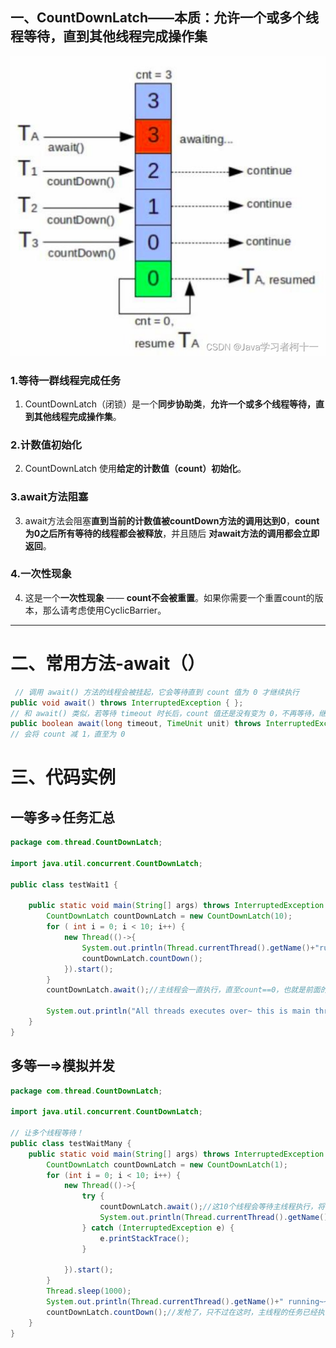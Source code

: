 ## 一、CountDownLatch——本质：允许一个或多个线程等待，直到其他线程完成操作集

![alt text](../../../img/同步、协作、分工/协作/CountDownLatch.png)

### 1.等待一群线程完成任务
1. CountDownLatch（闭锁）是一个**同步协助类**，**允许一个或多个线程等待，直到其他线程完成操作集**。 

### 2.计数值初始化
2. CountDownLatch 使用**给定的计数值（count）初始化**。 

### 3.await方法阻塞
3. await方法会阻塞**直到当前的计数值被countDown方法的调用达到0**，**count为0之后所有等待的线程都会被释放**，并且随后 **对await方法的调用都会立即返回**。 

### 4.一次性现象
4. 这是一个**一次性现象** —— **count不会被重置**。如果你需要一个重置count的版本，那么请考虑使用CyclicBarrier。


----

# 二、常用方法-await（）

```java
 // 调用 await() 方法的线程会被挂起，它会等待直到 count 值为 0 才继续执行
public void await() throws InterruptedException { };  
// 和 await() 类似，若等待 timeout 时长后，count 值还是没有变为 0，不再等待，继续执行
public boolean await(long timeout, TimeUnit unit) throws InterruptedException { };  
// 会将 count 减 1，直至为 0

```


# 三、代码实例

## 一等多=>任务汇总
```java
package com.thread.CountDownLatch;

import java.util.concurrent.CountDownLatch;

public class testWait1 {

    public static void main(String[] args) throws InterruptedException {
        CountDownLatch countDownLatch = new CountDownLatch(10);
        for ( int i = 0; i < 10; i++) {
            new Thread(()->{
                System.out.println(Thread.currentThread().getName()+"running~");
                countDownLatch.countDown();
            }).start();
        }
        countDownLatch.await();//主线程会一直执行，直至count==0，也就是前面的线程执行完了再说！常用于汇总工作~~
        
        System.out.println("All threads executes over~ this is main thread~");
    }
}
```


## 多等一=>模拟并发
```java
package com.thread.CountDownLatch;

import java.util.concurrent.CountDownLatch;

// 让多个线程等待！
public class testWaitMany {
    public static void main(String[] args) throws InterruptedException {
        CountDownLatch countDownLatch = new CountDownLatch(1);
        for (int i = 0; i < 10; i++) {
            new Thread(()->{
                try {
                    countDownLatch.await();//这10个线程会等待主线程执行，将计数器递减为0时才开始一起执行(类似于裁判发枪指令~)
                    System.out.println(Thread.currentThread().getName()+" running~~");
                } catch (InterruptedException e) {
                    e.printStackTrace();
                }
                
            }).start();
        }
        Thread.sleep(1000);
        System.out.println(Thread.currentThread().getName()+" running~~");
        countDownLatch.countDown();//发枪了，只不过在这时，主线程的任务已经执行完成了！
    }
}
```